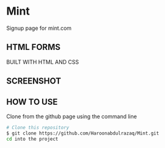 # Mint
Signup page for mint.com

## HTML FORMS
BUILT WITH HTML AND CSS

## SCREENSHOT


## HOW TO USE
Clone from the github page using the command line
```bash
# Clone this repository
$ git clone https://github.com/Haroonabdulrazaq/Mint.git
cd into the project
